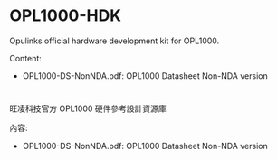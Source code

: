 # OPL1000-HDK
Opulinks official hardware development kit for OPL1000.

Content:

- OPL1000-DS-NonNDA.pdf: OPL1000 Datasheet Non-NDA version

#

旺凌科技官方 OPL1000 硬件參考設計資源庫

內容:

- OPL1000-DS-NonNDA.pdf: OPL1000 Datasheet Non-NDA version
